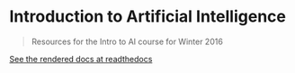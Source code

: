 # Introduction to Artificial Intelligence
> Resources for the Intro to AI course for Winter 2016

[See the rendered docs at readthedocs](http://heroes-ai-winter-2016.readthedocs.org/en/latest/index.html)
